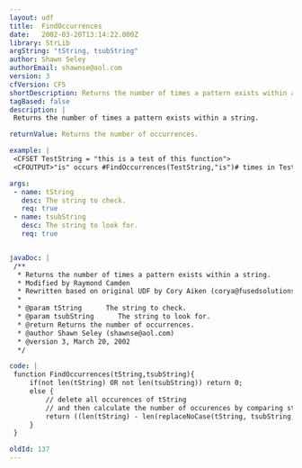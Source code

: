 ```yaml
---
layout: udf
title:  FindOccurrences
date:   2002-03-20T13:14:22.000Z
library: StrLib
argString: "tString, tsubString"
author: Shawn Seley
authorEmail: shawnse@aol.com
version: 3
cfVersion: CF5
shortDescription: Returns the number of times a pattern exists within a string.
tagBased: false
description: |
 Returns the number of times a pattern exists within a string.

returnValue: Returns the number of occurrences.

example: |
 <CFSET TestString = "this is a test of this function">
 <CFOUTPUT>"is" occurs #FindOccurrences(TestString,"is")# times in TestString</CFOUTPUT>

args:
 - name: tString
   desc: The string to check.
   req: true
 - name: tsubString
   desc: The string to look for.
   req: true


javaDoc: |
 /**
  * Returns the number of times a pattern exists within a string.
  * Modified by Raymond Camden
  * Rewritten based on original UDF by Cory Aiken (corya@fusedsolutions.com)
  * 
  * @param tString      The string to check. 
  * @param tsubString      The string to look for. 
  * @return Returns the number of occurrences. 
  * @author Shawn Seley (shawnse@aol.com) 
  * @version 3, March 20, 2002 
  */

code: |
 function FindOccurrences(tString,tsubString){
     if(not len(tString) OR not len(tsubString)) return 0;
     else {
         // delete all occurences of tString
         // and then calculate the number of occurences by comparing string sizes
         return ((len(tString) - len(replaceNoCase(tString, tsubString, "", "ALL"))) / len(tsubString));
     }
 }

oldId: 137
---
```


